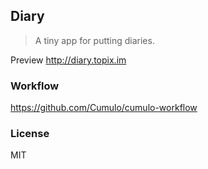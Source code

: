 
Diary
------

> A tiny app for putting diaries.

Preview http://diary.topix.im

### Workflow

https://github.com/Cumulo/cumulo-workflow

### License

MIT
